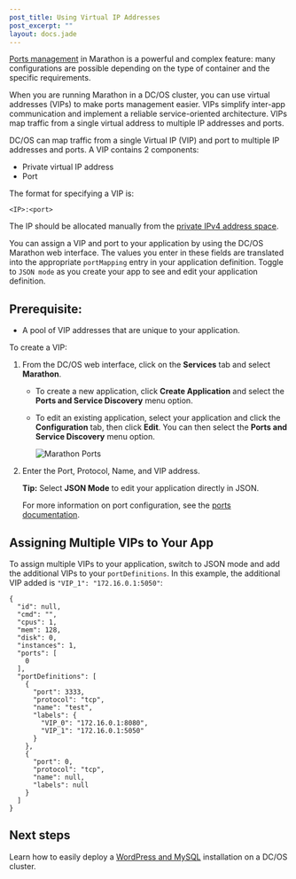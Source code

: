 ```yaml
---
post_title: Using Virtual IP Addresses
post_excerpt: ""
layout: docs.jade
---
```


[Ports management][1] in Marathon is a powerful and complex feature: many configurations are possible depending on the type of container and the specific requirements.

When you are running Marathon in a DC/OS cluster, you can use virtual addresses (VIPs) to make ports management easier. VIPs simplify inter-app communication and implement a reliable service-oriented architecture. VIPs map traffic from a single virtual address to multiple IP addresses and ports.

DC/OS can map traffic from a single Virtual IP (VIP) and port to multiple IP addresses and ports. A VIP contains 2 components:

 * Private virtual IP address
 * Port

The format for specifying a VIP is:

    <IP>:<port>

The IP should be allocated manually from the [private IPv4 address space][1].

You can assign a VIP and port to your application by using the DC/OS Marathon web interface. The values you enter in these fields are translated into the appropriate `portMapping` entry in your application definition. Toggle to `JSON mode` as you create your app to see and edit your application definition.

## Prerequisite:

*   A pool of VIP addresses that are unique to your application.

To create a VIP:

1.  From the DC/OS web interface, click on the **Services** tab and select **Marathon**.

    *   To create a new application, click **Create Application** and select the **Ports and Service Discovery** menu option.
    *   To edit an existing application, select your application and click the **Configuration** tab, then click **Edit**. You can then select the **Ports and Service Discovery** menu option.

        ![Marathon Ports](/docs/1.7/overview/img/ui-marathon-ports.gif)

2.  Enter the Port, Protocol, Name, and VIP address.

    **Tip:** Select **JSON Mode** to edit your application directly in JSON.

    For more information on port configuration, see the [ports documentation][2].

## Assigning Multiple VIPs to Your App

To assign multiple VIPs to your application, switch to JSON mode and add the additional VIPs to your `portDefinitions`. In this example, the additional VIP added is `"VIP_1": "172.16.0.1:5050"`:

    {
      "id": null,
      "cmd": "",
      "cpus": 1,
      "mem": 128,
      "disk": 0,
      "instances": 1,
      "ports": [
        0
      ],
      "portDefinitions": [
        {
          "port": 3333,
          "protocol": "tcp",
          "name": "test",
          "labels": {
            "VIP_0": "172.16.0.1:8080",
            "VIP_1": "172.16.0.1:5050"
          }
        },
        {
          "port": 0,
          "protocol": "tcp",
          "name": null,
          "labels": null
        }
      ]
    }
    
## Next steps

Learn how to easily deploy a [WordPress and MySQL](/1.7/usage/tutorials/wordpress-mysql/) installation on a DC/OS cluster.

[1]: https://en.wikipedia.org/wiki/Private_network#Private_IPv4_address_spaces
[2]: http://mesosphere.github.io/marathon/docs/ports.html